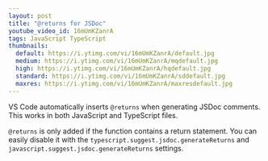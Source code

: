 ```yaml
---
layout: post
title: "@returns for JSDoc"
youtube_video_id: 16mUmKZanrA
tags: JavaScript TypeScript
thumbnails:
  default: https://i.ytimg.com/vi/16mUmKZanrA/default.jpg
  medium: https://i.ytimg.com/vi/16mUmKZanrA/mqdefault.jpg
  high: https://i.ytimg.com/vi/16mUmKZanrA/hqdefault.jpg
  standard: https://i.ytimg.com/vi/16mUmKZanrA/sddefault.jpg
  maxres: https://i.ytimg.com/vi/16mUmKZanrA/maxresdefault.jpg
---
```


VS Code automatically inserts `@returns` when generating JSDoc comments. This works in both JavaScript and TypeScript files.

`@returns` is only added if the function contains a return statement. You can easily disable it with the `typescript.suggest.jsdoc.generateReturns` and `javascript.suggest.jsdoc.generateReturns` settings.

